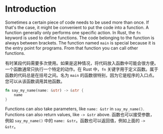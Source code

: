 # Introduction

Sometimes a certain piece of code needs to be used more than once. If that's the case, it might be convenient to put the code into a function. A function generally only performs one specific action. In Rust, the ```fn``` keyword is used to define functions. The code belonging to the function is always between brackets. The function named `main` is special because it is the entry point for programs. From that function you can call other functions.

有时某段代码需要多次使用。如果是这种情况，将代码放入函数中可能会很方便。一个函数通常只执行一个特定的动作。在 Rust 中，```fn``` 关键字用于定义函数。属于函数的代码总是在括号之间。名为 `main` 的函数很特别，因为它是程序的入口点。您可以从该函数调用其他函数。
```rust
fn say_my_name(name: &str) -> &str {
    name
}
```

Functions can also take parameters, like ```name: &str``` in ```say_my_name()```. Functions can also return values, like `-> &str` above.
函数也可以接受参数，例如 ```say_my_name()``` 中的 ```name: &str```。函数也可以返回值，例如上面的 `-> &str`。